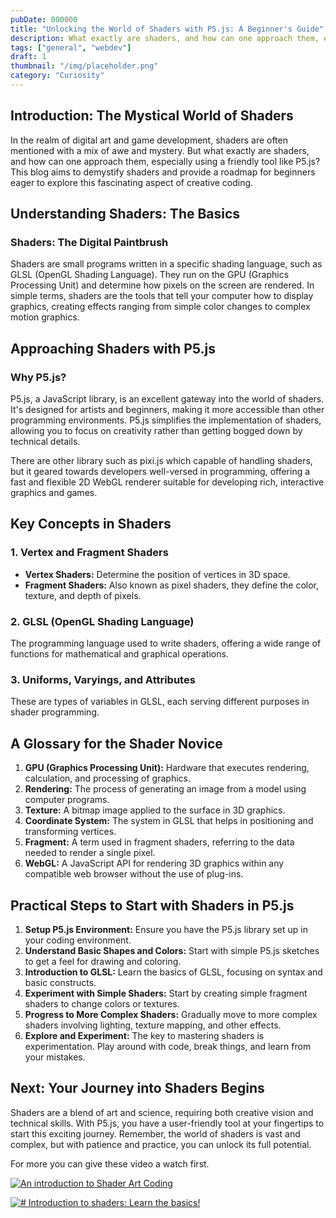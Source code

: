 ```yaml
---
pubDate: 000000
title: "Unlocking the World of Shaders with P5.js: A Beginner's Guide"
description: What exactly are shaders, and how can one approach them, especially using a friendly tool like P5.js
tags: ["general", "webdev"]
draft: 1
thumbnail: "/img/placeholder.png" 
category: "Curiosity"
---
```

## Introduction: The Mystical World of Shaders

In the realm of digital art and game development, shaders are often mentioned with a mix of awe and mystery. But what exactly are shaders, and how can one approach them, especially using a friendly tool like P5.js? This blog aims to demystify shaders and provide a roadmap for beginners eager to explore this fascinating aspect of creative coding.

## Understanding Shaders: The Basics

### Shaders: The Digital Paintbrush

Shaders are small programs written in a specific shading language, such as GLSL (OpenGL Shading Language). They run on the GPU (Graphics Processing Unit) and determine how pixels on the screen are rendered. In simple terms, shaders are the tools that tell your computer how to display graphics, creating effects ranging from simple color changes to complex motion graphics.

## Approaching Shaders with P5.js

### Why P5.js?
P5.js, a JavaScript library, is an excellent gateway into the world of shaders. It's designed for artists and beginners, making it more accessible than other programming environments. P5.js simplifies the implementation of shaders, allowing you to focus on creativity rather than getting bogged down by technical details.

There are other library such as pixi.js which capable of handling shaders, but it geared towards developers well-versed in programming, offering a fast and flexible 2D WebGL renderer suitable for developing rich, interactive graphics and games.
## Key Concepts in Shaders

### 1. Vertex and Fragment Shaders
- **Vertex Shaders:** Determine the position of vertices in 3D space.
- **Fragment Shaders:** Also known as pixel shaders, they define the color, texture, and depth of pixels.
### 2. GLSL (OpenGL Shading Language)
The programming language used to write shaders, offering a wide range of functions for mathematical and graphical operations.
### 3. Uniforms, Varyings, and Attributes
These are types of variables in GLSL, each serving different purposes in shader programming.

## A Glossary for the Shader Novice

1. **GPU (Graphics Processing Unit):** 
   Hardware that executes rendering, calculation, and processing of graphics.
2. **Rendering:** 
   The process of generating an image from a model using computer programs.
3. **Texture:** 
   A bitmap image applied to the surface in 3D graphics.
4. **Coordinate System:** 
   The system in GLSL that helps in positioning and transforming vertices.
5. **Fragment:** 
   A term used in fragment shaders, referring to the data needed to render a single pixel.
6. **WebGL:** 
   A JavaScript API for rendering 3D graphics within any compatible web browser without the use of plug-ins.

## Practical Steps to Start with Shaders in P5.js

1. **Setup P5.js Environment:** 
   Ensure you have the P5.js library set up in your coding environment.
2. **Understand Basic Shapes and Colors:** 
   Start with simple P5.js sketches to get a feel for drawing and coloring.
3. **Introduction to GLSL:** 
   Learn the basics of GLSL, focusing on syntax and basic constructs.
4. **Experiment with Simple Shaders:** 
   Start by creating simple fragment shaders to change colors or textures.
5. **Progress to More Complex Shaders:** 
   Gradually move to more complex shaders involving lighting, texture mapping, and other effects.
6. **Explore and Experiment:** 
   The key to mastering shaders is experimentation. Play around with code, break things, and learn from your mistakes.

## Next: Your Journey into Shaders Begins

Shaders are a blend of art and science, requiring both creative vision and technical skills. With P5.js, you have a user-friendly tool at your fingertips to start this exciting journey. Remember, the world of shaders is vast and complex, but with patience and practice, you can unlock its full potential. 

For more you can give these video a watch first.

[![An introduction to Shader Art Coding](http://img.youtube.com/vi/f4s1h2YETNY/0.jpg)](https://www.youtube.com/watch?v=f4s1h2YETNY "An introduction to Shader Art Coding")

[![# Introduction to shaders: Learn the basics!](http://img.youtube.com/vi/3mfvZ-mdtZQ/0.jpg)](https://www.youtube.com/watch?v=3mfvZ-mdtZQ "Introduction to shaders: Learn the basics!")

